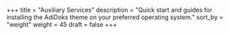 +++
title = "Auxiliary Services"
description = "Quick start and guides for installing the AdiDoks theme on your preferred operating system."
sort_by = "weight"
weight = 45
draft = false
+++
